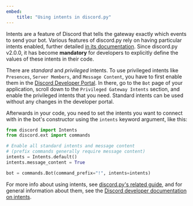 ```yaml
---
embed:
    title: "Using intents in discord.py"
---
```

Intents are a feature of Discord that tells the gateway exactly which events to send your bot. Various features of discord.py rely on having particular intents enabled, further detailed [in its documentation](https://discordpy.readthedocs.io/en/stable/api.html#intents). Since discord.py v2.0.0, it has become **mandatory** for developers to explicitly define the values of these intents in their code.

There are *standard* and *privileged* intents. To use privileged intents like `Presences`, `Server Members`, and `Message Content`, you have to first enable them in the [Discord Developer Portal](https://discord.com/developers/applications). In there, go to the `Bot` page of your application, scroll down to the `Privileged Gateway Intents` section, and enable the privileged intents that you need. Standard intents can be used without any changes in the developer portal.

Afterwards in your code, you need to set the intents you want to connect with in the bot's constructor using the `intents` keyword argument, like this:
```py
from discord import Intents
from discord.ext import commands

# Enable all standard intents and message content
# (prefix commands generally require message content)
intents = Intents.default()
intents.message_content = True

bot = commands.Bot(command_prefix="!", intents=intents)
```
For more info about using intents, see [discord.py's related guide](https://discordpy.readthedocs.io/en/stable/intents.html), and for general information about them, see the [Discord developer documentation on intents](https://discord.com/developers/docs/topics/gateway#gateway-intents).
